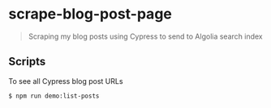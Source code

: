 # scrape-blog-post-page

> Scraping my blog posts using Cypress to send to Algolia search index

## Scripts

To see all Cypress blog post URLs

```
$ npm run demo:list-posts
```
